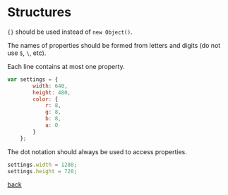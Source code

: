 # Structures

`{}` should be used instead of `new Object()`.

The names of properties should be formed from letters and digits (do not use `$`, `\`, etc).

Each line contains at most one property.

```javascript
var settings = {
        width: 640,
        height: 480,
        color: {
            r: 8,
            g: 8,
            b: 8,
            a: 0
        }
    };
```

The dot notation should always be used to access properties.

```javascript
settings.width = 1280;
settings.height = 720;
```

[back](readme.html)